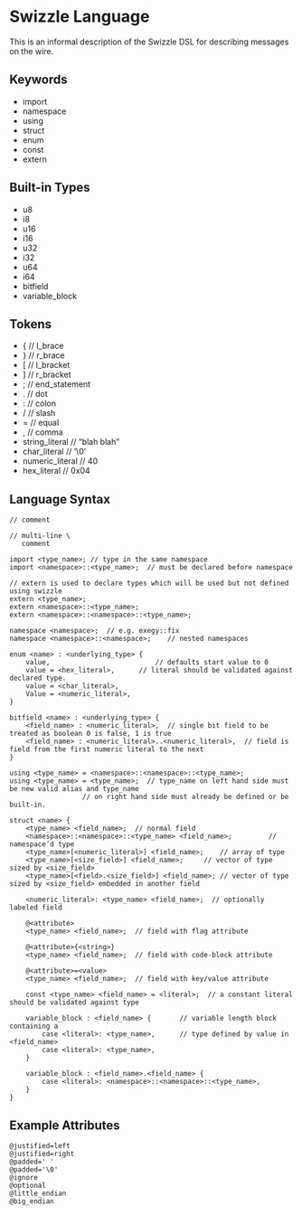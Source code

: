 # Swizzle Language

This is an informal description of the Swizzle DSL for describing messages on the wire.

## Keywords

- import
- namespace
- using 
- struct 
- enum 
- const 
- extern

## Built-in Types

- u8 
- i8
- u16
- i16
- u32
- i32
- u64
- i64
- bitfield
- variable_block

## Tokens

- {				// l_brace
- }				// r_brace
- [				// l_bracket
- ]				// r_bracket
- ;				// end_statement
- .				// dot
- :				// colon
- /				// slash
- =				// equal
- ,				// comma
- string_literal 		// “blah blah”
- char_literal 			// ‘\0’
- numeric_literal		// 40
- hex_literal 			// 0x04

## Language Syntax

    // comment

    // multi-line \
       comment 

    import <type_name>;	// type in the same namespace
    import <namespace>::<type_name>;  // must be declared before namespace

    // extern is used to declare types which will be used but not defined using swizzle
    extern <type_name>;
    extern <namespace>::<type_name>;
    extern <namespace>::<namespace>::<type_name>; 

    namespace <namespace>;  // e.g. exegy::fix
    namespace <namespace>::<namespace>;    // nested namespaces

    enum <name> : <underlying_type> { 
        value,                          // defaults start value to 0
        value = <hex_literal>,		// literal should be validated against declared type.
        value = <char_literal>,
        Value = <numeric_literal>,
    } 

    bitfield <name> : <underlying_type> {
        <field_name> : <numeric_literal>,  // single bit field to be treated as boolean 0 is false, 1 is true 
        <field_name> : <numeric_literal>..<numeric_literal>,  // field is field from the first numeric literal to the next
    }

    using <type_name> = <namespace>::<namespace>::<type_name>;
    using <type_name> = <type_name>;  // type_name on left hand side must be new valid alias and type_name 
				      // on right hand side must already be defined or be built-in.

    struct <name> {
        <type_name> <field_name>;  // normal field
        <namespace>::<namespace>::<type_name> <field_name>;			// namespace’d type
        <type_name>[<numeric_literal>] <field_name>;	// array of type
        <type_name>[<size_field>] <field_name>;		// vector of type sized by <size_field>
        <type_name>[<field>.<size_field>] <field_name>;	// vector of type sized by <size_field> embedded in another field

        <numeric_literal>: <type_name> <field_name>;  // optionally labeled field 
	
        @<attribute>
        <type_name> <field_name>;  // field with flag attribute

        @<attribute>{<string>}
        <type_name> <field_name>;  // field with code-block attribute

        @<attribute>=<value>
        <type_name> <field_name>;  // field with key/value attribute

        const <type_name> <field_name> = <literal>;  // a constant literal should be validated against type

        variable_block : <field_name> {	      // variable length block containing a 
            case <literal>: <type_name>,	  // type defined by value in <field_name>
            case <literal>: <type_name>,
        }

        variable_block : <field_name>.<field_name> {
            case <literal>: <namespace>::<namespace>::<type_name>,
        }
    }

## Example Attributes

    @justified=left
    @justified=right
    @padded=' '
    @padded='\0'
    @ignore 
    @optional
    @little_endian
    @big_endian

